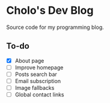 # Cholo's Dev Blog

Source code for my programming blog.

## To-do

- [x] About page
- [ ] Improve homepage
- [ ] Posts search bar
- [ ] Email subscription
- [ ] Image fallbacks
- [ ] Global contact links
